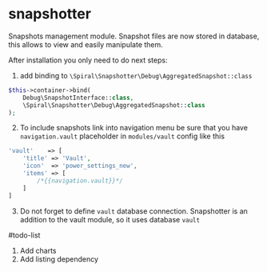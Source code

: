 # snapshotter
Snapshots management module. Snapshot files are now stored in database, this allows to view and easily manipulate them. 

After installation you only need to do next steps:

1. add binding to `\Spiral\Snapshotter\Debug\AggregatedSnapshot::class`
```php
$this->container->bind(
    Debug\SnapshotInterface::class,
    \Spiral\Snapshotter\Debug\AggregatedSnapshot::class
);
```

2. To include snapshots link into navigation menu be sure that you have `navigation.vault` placeholder in `modules/vault` config like this
```php
'vault'    => [
    'title' => 'Vault',
    'icon'  => 'power_settings_new',
    'items' => [
        /*{{navigation.vault}}*/
    ]
]
```

3. Do not forget to define `vault` database connection.
Snapshotter is an addition to the vault module, so it uses database `vault`

#todo-list
1. Add charts
2. Add listing dependency
